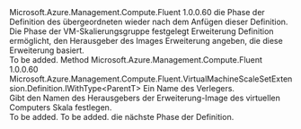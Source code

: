 <Type Name="IWithPublisher&lt;ParentT&gt;" FullName="Microsoft.Azure.Management.Compute.Fluent.VirtualMachineScaleSetExtension.Definition.IWithPublisher&lt;ParentT&gt;">
  <TypeSignature Language="C#" Value="public interface IWithPublisher&lt;ParentT&gt;" />
  <TypeSignature Language="ILAsm" Value=".class public interface auto ansi abstract IWithPublisher`1&lt;ParentT&gt;" />
  <TypeSignature Language="DocId" Value="T:Microsoft.Azure.Management.Compute.Fluent.VirtualMachineScaleSetExtension.Definition.IWithPublisher`1" />
  <TypeSignature Language="VB.NET" Value="Public Interface IWithPublisher(Of ParentT)" />
  <TypeSignature Language="F#" Value="type IWithPublisher&lt;'ParentT&gt; = interface" />
  <AssemblyInfo>
    <AssemblyName>Microsoft.Azure.Management.Compute.Fluent</AssemblyName>
    <AssemblyVersion>1.0.0.60</AssemblyVersion>
  </AssemblyInfo>
  <TypeParameters>
    <TypeParameter Name="ParentT" />
  </TypeParameters>
  <Interfaces />
  <Docs>
    <typeparam name="ParentT">die Phase der Definition des übergeordneten wieder nach dem Anfügen dieser Definition.</typeparam>
    <summary>
            Die Phase der VM-Skalierungsgruppe festgelegt Erweiterung Definition ermöglicht, den Herausgeber des Images Erweiterung angeben, die diese Erweiterung basiert.
            </summary>
    <remarks>To be added.</remarks>
  </Docs>
  <Members>
    <Member MemberName="WithPublisher">
      <MemberSignature Language="C#" Value="public Microsoft.Azure.Management.Compute.Fluent.VirtualMachineScaleSetExtension.Definition.IWithType&lt;ParentT&gt; WithPublisher (string extensionImagePublisherName);" />
      <MemberSignature Language="ILAsm" Value=".method public hidebysig newslot virtual instance class Microsoft.Azure.Management.Compute.Fluent.VirtualMachineScaleSetExtension.Definition.IWithType`1&lt;!ParentT&gt; WithPublisher(string extensionImagePublisherName) cil managed" />
      <MemberSignature Language="DocId" Value="M:Microsoft.Azure.Management.Compute.Fluent.VirtualMachineScaleSetExtension.Definition.IWithPublisher`1.WithPublisher(System.String)" />
      <MemberSignature Language="VB.NET" Value="Public Function WithPublisher (extensionImagePublisherName As String) As IWithType(Of ParentT)" />
      <MemberSignature Language="F#" Value="abstract member WithPublisher : string -&gt; Microsoft.Azure.Management.Compute.Fluent.VirtualMachineScaleSetExtension.Definition.IWithType&lt;'ParentT&gt;" Usage="iWithPublisher.WithPublisher extensionImagePublisherName" />
      <MemberType>Method</MemberType>
      <AssemblyInfo>
        <AssemblyName>Microsoft.Azure.Management.Compute.Fluent</AssemblyName>
        <AssemblyVersion>1.0.0.60</AssemblyVersion>
      </AssemblyInfo>
      <ReturnValue>
        <ReturnType>Microsoft.Azure.Management.Compute.Fluent.VirtualMachineScaleSetExtension.Definition.IWithType&lt;ParentT&gt;</ReturnType>
      </ReturnValue>
      <Parameters>
        <Parameter Name="extensionImagePublisherName" Type="System.String" />
      </Parameters>
      <Docs>
        <param name="extensionImagePublisherName">Ein Name des Verlegers.</param>
        <summary>
            Gibt den Namen des Herausgebers der Erweiterung-Image des virtuellen Computers Skala festlegen.
            </summary>
        <returns>To be added.</returns>
        <remarks>To be added.</remarks>
        <return>die nächste Phase der Definition.</return>
      </Docs>
    </Member>
  </Members>
</Type>